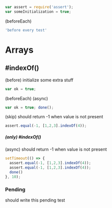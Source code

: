```js
var assert = require('assert');
var someInitialization = true;
```

(beforeEach)

```js
'before every test'
```

# Arrays

## #indexOf()

(before) initialize some extra stuff

```js
var ok = true;
```

(beforeEach) (async)

```js
var ok = true; done();
```

(skip) should return -1 when value is not present

```js
assert.equal(-1, [1,2,3].indexOf(4));
```

##### (only) #indexOf()

(async) should return -1 when value is not present

```js
setTimeout(() => {
  assert.equal(-1, [1,2,3].indexOf(4));
  assert.equal(-1, [1,2,3].indexOf(4));
  done()
}, 10);
```

### Pending

should write this pending test
